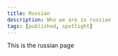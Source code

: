 ```yaml
---
title: Russian
description: Who we are in russian
tags: [published, spotlight]
---
```


This is the russian page
